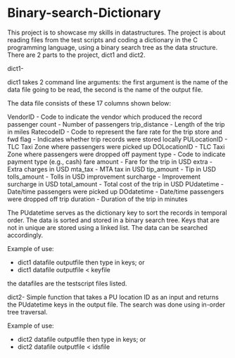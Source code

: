 # Binary-search-Dictionary

This project is to showcase my skills in datastructures. The project is about reading files from the test scripts and coding a dictionary in the C programming language, using a binary search tree as the data structure. There are 2 parts to the project, dict1 and dict2.

dict1-

dict1 takes 2 command line arguments: the first argument is the name of the data file going to be read, the second is the name of the output file.

The data file consists of these 17 columns shown below:

VendorID - Code to indicate the vendor which produced the record
passenger count - Number of passengers
trip_distance - Length of the trip in miles
RatecodeID - Code to represent the fare rate for the trip
store and fwd flag - Indicates whether trip records were stored locally
PULocationID - TLC Taxi Zone where passengers were picked up
DOLocationID - TLC Taxi Zone where passengers were dropped off
payment type - Code to indicate payment type (e.g., cash)
fare amount - Fare for the trip in USD
extra - Extra charges in USD
mta_tax - MTA tax in USD
tip_amount - Tip in USD
tolls_amount - Tolls in USD
improvement surcharge - Improvement surcharge in USD
total_amount - Total cost of the trip in USD
PUdatetime - Date/time passengers were picked up
DOdatetime - Date/time passengers were dropped off
trip duration - Duration of the trip in minutes

The PUdatetime serves as the dictionary key to sort the records in temporal order. The data is sorted and stored in a binary search tree. Keys that are not in unique are stored using a linked list. The data can be searched accordingly. 

Example of use:
- dict1 datafile outputfile then type in keys; or
- dict1 datafile outputfile < keyfile 

the datafiles are the testscript files listed. 


dict2-
Simple function that takes a PU location ID as an input and returns the PUdatetime keys in the output file. The search was done using in-order tree traversal. 

Example of use:
- dict2 datafile outputfile then type in keys; or
- dict2 datafile outputfile < idsfile
